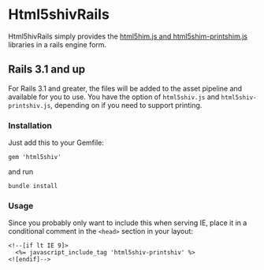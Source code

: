 # Html5shivRails

Html5hivRails simply provides the [html5him.js and html5shim-printshim.js](https://github.com/aFarkas/html5shiv) libraries in a rails engine form.  

## Rails 3.1 and up

For Rails 3.1 and greater, the files will be added to the asset pipeline and available for you to use.  You have the option of `html5shiv.js` and `html5shiv-printshiv.js`, depending on if you need to support printing.


### Installation

Just add this to your Gemfile:

    gem 'html5shiv'

and run

    bundle install

### Usage

Since you probably only want to include this when serving IE, place it in a conditional comment in the `<head>` section in your layout:

    <!--[if lt IE 9]>
      <%= javascript_include_tag 'html5shiv-printshiv' %>
    <![endif]-->
